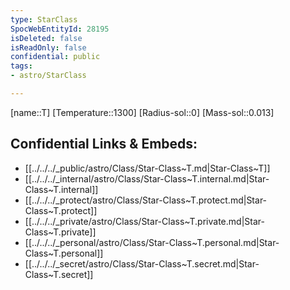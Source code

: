 ```yaml
---
type: StarClass
SpocWebEntityId: 28195
isDeleted: false
isReadOnly: false
confidential: public
tags:
- astro/StarClass

---
```

[name::T]
[Temperature::1300]
[Radius-sol::0]
[Mass-sol::0.013]




## Confidential Links & Embeds: 
- [[../../../_public/astro/Class/Star-Class~T.md|Star-Class~T]] 
- [[../../../_internal/astro/Class/Star-Class~T.internal.md|Star-Class~T.internal]] 
- [[../../../_protect/astro/Class/Star-Class~T.protect.md|Star-Class~T.protect]] 
- [[../../../_private/astro/Class/Star-Class~T.private.md|Star-Class~T.private]] 
- [[../../../_personal/astro/Class/Star-Class~T.personal.md|Star-Class~T.personal]] 
- [[../../../_secret/astro/Class/Star-Class~T.secret.md|Star-Class~T.secret]]

